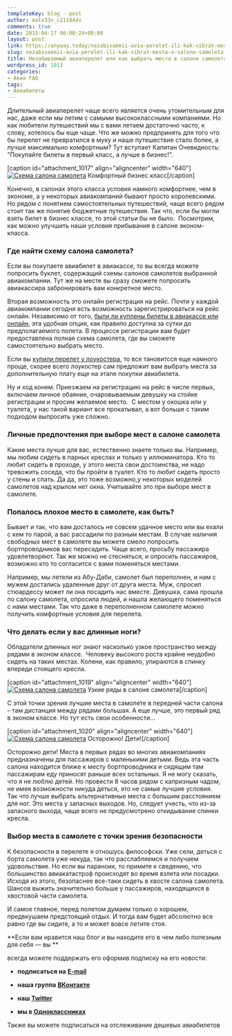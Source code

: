 ```yaml
---
templateKey: blog - post
author: matv33v_c21184dv
comments: true
date: 2015-04-17 06:00:24+00:00
layout: post
link: https://anyway.today/nezabivaemii-avia-perelet-ili-kak-vibrat-mesta-v-salone-samoleta/
slug: nezabivaemii-avia-perelet-ili-kak-vibrat-mesta-v-salone-samoleta
title: Незабываемый авиаперелет или как выбрать места в салоне самолета?
wordpress_id: 1013
categories:
- Авиа FAQ
tags:
- Авиабилеты
---
```


Длительный авиаперелет чаще всего является очень утомительным для нас, даже если мы летим с самыми высококлассными компаниями. Но как любители путешествий мы с вами летаем достаточно часто, к слову, хотелось бы еще чаще. Что же можно предпринять для того что бы перелет не превратился в муку и наше  путешествие стало более, а лучше  максимально комфортным? Тут вступает Капитан Очевидность: "Покупайте билеты в первый класс, а лучше в бизнес!".




[caption id="attachment_1017" align="aligncenter" width="640"][![Схема салона самолета](http://anyway.today/wp-content/uploads/2015/04/5300877650_e42f646818_z.jpg)](http://anyway.today/wp-content/uploads/2015/04/5300877650_e42f646818_z.jpg) Комфортный бизнес класс[/caption]


Конечно, в салонах этого класса условия намного комфортнее, чем в экономе, а у некоторых авиакомпаний бывают просто королевскими. Но рядом с понятием самостоятельных путешествий, чаще всего рядом стоит так же понятие бюджетные путешествия. Так что, если бы могли взять билет в бизнес классе, то этой статьи бы не было.  Посмотрим, как можно улучшить наши условия прибывания в салоне эконом-класса.
<!-- more -->





### Где найти схему салона самолета?




Если вы покупаете авиабилет в авиакассе, то вы всегда можете попросить буклет, содержащий схемы салонов самолетов выбранной авиакомпании. Тут же на месте вы сразу сможете попросить авиакассира забронировать вам конкретное место.




Вторая возможность это онлайн регистрация на рейс. Почти у каждой авиакомпании сегодня есть возможность зарегистрироваться на рейс онлайн. Независимо от того, [были ли куплены билеты в авиакассе или онлайн](http://anyway.today/kak-naiti-deshevie-aviabileti/), эта удобная опция, как правило доступна за сутки до предполагаемого полета. В процессе регистрации вам будет предоставлена полная схема самолета, где вы сможете самостоятельно выбрать место.




Если вы [купили перелет у лоукостера](http://anyway.today/chto-takoe-low-cost/), то все тановитсся еще намного проще, скорее всего лоукостер сам предложит вам выбрать места за дополнительную плату еще на этапе покупки авиабилета.




Ну и ход конем. Приезжаем на регистрацию на рейс в числе первых, включаем личное обаяние, очаровываемым девушку на стойке регистрации и просим желаемое место.  С местом у окошка или у туалета, у нас такой вариант все прокатывал, а вот больше с таким подходом выпросить уже сложно.





### Личные предпочтения при выборе мест в салоне самолета




Какие места лучше для вас, естественно знаете только вы. Например, мы любим сидеть в парных креслах и только у иллюминатора. Кто то любит сидеть в проходе, у этого места свои достоинства, не надо тревожить соседа, что бы пройти в туалет. Кто то любит сидеть просто у стены и спать. Да да, это тоже возможно,у некоторых моделей самолетов над крылом нет окна. Учитывайте это при выборе мест в самолете. 





### Попалось плохое место в самолете, как быть?




Бывает и так, что вам досталось не совсем удачное место или вы ехали с кем то парой, а вас рассадили по разным местам. В случае наличия свободных мест в самолете вы можете смело попросить бортпроводников вас пересадить. Чаще всего, просьбу пассажира удовлетворяют. Так же можно не стесняться, и опросить пассажиров, возможно кто то согласится с вами поменяться местами.




Например, мы летели из Абу-Даби, самолет был переполнен, и нам с мужем достались удаленные друг от друга места. Муж, спросил стюардессу может ли она посадить нас вместе. Девушка, сама прошла по салону самолета, опросила людей, и нашла желающего поменяться с нами местами. Так что даже в переполненном самолете можно получить комфортные условия для перелета.





### Что делать если у вас длинные ноги?




Обладатели длинных ног знают насколько узкое пространство между рядами в эконом классе.  Человеку высокого роста крайне неудобно сидеть на таких местах. Колени, как правило, упираются в спинку впереди стоящего кресла.




[caption id="attachment_1019" align="aligncenter" width="640"][![Схема салона самолета](http://anyway.today/wp-content/uploads/2015/04/uzkie-ryadi.jpg)](http://anyway.today/wp-content/uploads/2015/04/uzkie-ryadi.jpg) Узкие ряды в салоне самолета[/caption]


С этой точки зрения лучшие места в самолете в передней части салона – там дистанция между рядами большая. А еще лучше, это первый ряд в эконом классе. Но тут есть свои особенности...




[caption id="attachment_1020" align="aligncenter" width="640"][![Схема салона самолета](http://anyway.today/wp-content/uploads/2015/04/deti-v-samolete.jpg)](http://anyway.today/wp-content/uploads/2015/04/deti-v-samolete.jpg) Осторожно! Дети![/caption]


Осторожно дети! Места в первых рядах во многих авиакомпаниях предназначены для пассажиров с маленькими детьми. Ведь эта часть салона находится ближе к месту бортпроводника и сидящим там пассажирам еду приносят раньше всех остальных. Я не могу сказать, что я не люблю детей. Но провести 8 часов рядом с капризным чадом, не имея возможности никуда деться, это не самые лучшие условия.  Так что лучше выбрать альтернативные места с большим расстоянием для ног. Это места у запасных выходов. Но, следует учесть, что из-за запасного выхода, чаще всего не предусмотрено откидывание спинки кресла.





### Выбор места в самолете с точки зрения безопасности




К безопасности в перелете я отношусь философски. Уже сели, деться с борта самолета уже некуда, так что расслабляемся и получаем удовольствие. Но если вы параноик, то примите к сведению, что большинство авиакатастроф происходят во время взлета или посадки. Исходя из этого, безопаснее все-таки сидеть в хвосте салона самолета. Шансов выжить значительно больше у пассажиров, находящихся в хвостовой части самолета.


И самое главное, перед полетом думаем только о хорошем, предвкушаем предстоящий отдых. И тогда вам будет абсолютно все равно где вы сидите, а то и может вовсе летите стоя. 

**Если вам нравится наш блог и вы находите его в чем либо полезным для себя — вы **

всегда можете поддержать его оформив подписку на его новости:



	
  * **подписаться на** [**E-mail**](https://feedburner.google.com/fb/a/mailverify?uri=Anywaytoday&amp;loc=en_US)

	
  * **наша группа** [**ВКонтакте**](http://vk.com/public90452188)

	
  * **наш [Twitter](https://twitter.com/TodayAnyway)**

	
  * **мы в [Одноклассниках](http://ok.ru/group/54402107244544)**


Также вы можете подписаться на отслеживание дешевых авиабилетов


